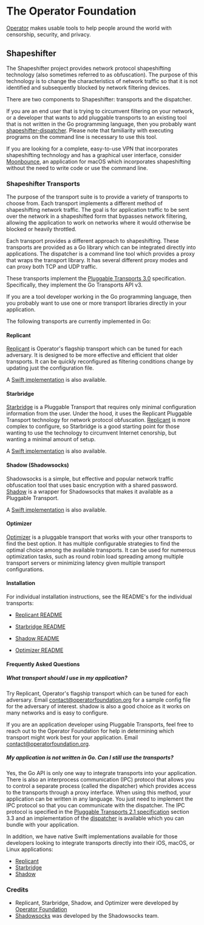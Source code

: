 # The Operator Foundation

[Operator](https://operatorfoundation.org) makes usable tools to help people around the world with censorship, security, and privacy.

## Shapeshifter

The Shapeshifter project provides network protocol shapeshifting technology
(also sometimes referred to as obfuscation). The purpose of this technology is
to change the characteristics of network traffic so that it is not identified
and subsequently blocked by network filtering devices.

There are two components to Shapeshifter: transports and the dispatcher. 

If you are an end user that is trying to circumvent filtering on your network, or a developer that wants to add pluggable transports to an existing tool that is not written in the Go programming language, then you probably want [shapeshifter-dispatcher](https://github.com/OperatorFoundation/shapeshifter-dispatcher). Please note that familiarity with executing programs on the command line is necessary to use this tool.

If you are looking for a complete, easy-to-use VPN that incorporates shapeshifting technology and has a graphical user interface, consider
[Moonbounce](https://github.com/OperatorFoundation/Moonbounce), an application for macOS which incorporates shapeshifting without the need to write code or use the command line.

### Shapeshifter Transports

The purpose of the transport suite is to provide a variety of transports to choose from. Each transport implements a different method of shapeshifting network traffic. The goal is for application traffic to be sent over the network in a shapeshifted form that bypasses network filtering, allowing the application to work on networks where it would otherwise be blocked or heavily throttled.

Each transport provides a different approach to shapeshifting. These transports are provided as a Go library which can be integrated directly into applications. The dispatcher is a command line tool which provides a proxy that wraps the transport library. It has several different proxy modes and can proxy both TCP and UDP traffic.

These transports implement the [Pluggable Transports 3.0](https://github.com/Pluggable-Transports/Pluggable-Transports-spec/tree/main/releases/PTSpecV3.0) specification. Specifically, they implement the Go Transports API v3.

If you are a tool developer working in the Go programming language, then you
probably want to use one or more transport libraries directly in your application.


The following transports are currently implemented in Go:

#### Replicant

[Replicant](https://github.com/OperatorFoundation/Replicant-go) is Operator's flagship transport which can be tuned for each adversary. It is designed to be more effective and efficient that older transports.
It can be quickly reconfigured as filtering conditions change by updating just the configuration file.

A [Swift implementation](https://github.com/OperatorFoundation/ReplicantSwift.git) is also available.

#### Starbridge

[Starbridge](https://github.com/OperatorFoundation/Starbridge-go.git) is a Pluggable Transport that requires only minimal configuration information from the user. Under the hood, it uses the Replicant Pluggable Transport technology for network protocol obfuscation. [Replicant](https://github.com/OperatorFoundation/Replicant-go) is more complex to configure, so Starbridge is a good starting point for those wanting to use the technology to circumvent Internet cenorship, but wanting a minimal amount of setup.

A [Swift implementation](https://github.com/OperatorFoundation/Starbridge.git) is also available.

#### Shadow (Shadowsocks)

Shadowsocks is a simple, but effective and popular network traffic obfuscation tool that uses basic encryption with a shared password.
[Shadow](https://github.com/OperatorFoundation/Shadow-go) is a wrapper for Shadowsocks that makes it available as a Pluggable Transport.

A [Swift implementation](https://github.com/OperatorFoundation/ShadowSwift.git) is also available.

#### Optimizer

[Optimizer](https://github.com/OperatorFoundation/Optimizer-go) is a pluggable transport that works with your other transports to find the best option. It has multiple configurable strategies to find
the optimal choice among the available transports. It can be used for numerous optimization tasks, such as round
robin load spreading among multiple transport servers or minimizing latency given multiple transport configurations.


#### Installation

For individual installation instructions, see the README's for the individual transports:

- [Replicant README](https://github.com/OperatorFoundation/Replicant-go/blob/main/README.md)

- [Starbridge README](https://github.com/OperatorFoundation/Starbridge-go/blob/main/README.md)

- [Shadow README](https://github.com/OperatorFoundation/Shadow-go/blob/main/README.md)

- [Optimizer README](https://github.com/OperatorFoundation/Optimizer-go/blob/main/README.md)


#### Frequently Asked Questions

##### What transport should I use in my application?

Try Replicant, Operator's flagship transport which can be tuned for each adversary. Email contact@operatorfoundation.org for a sample config file for the adversary of interest.
shadow is also a good choice as it works on many networks and is easy to configure.

If you are an application developer using Pluggable Transports, feel free to reach out to the Operator Foundation for
help in determining which transport might work best for your application. Email contact@operatorfoundation.org.

##### My application is not written in Go. Can I still use the transports?

Yes, the Go API is only one way to integrate transports into your application.
There is also an interprocess communication (IPC) protocol that allows you to
control a separate process (called the dispatcher) which provides access to the
transports through a proxy interface. When using this method, your application
can be written in any language. You just need to implement the IPC protocol so
that you can communicate with the dispatcher. The IPC protocol is specified in
the [Pluggable Transports 2.1 specification](https://www.pluggabletransports.info/spec/#build) section 3.3 and an implementation of the [dispatcher](https://github.com/OperatorFoundation/shapeshifter-dispatcher) is available which you can bundle with your
application.

In addition, we have native Swift implementations available for those developers looking to integrate transports directly into their iOS, macOS, or Linux applications:
- [Replicant](https://github.com/OperatorFoundation/ReplicantSwift.git)
- [Starbridge](https://github.com/OperatorFoundation/Starbridge.git)
- [Shadow](https://github.com/OperatorFoundation/ShadowSwift.git)

### Credits

 * Replicant, Starbridge, Shadow, and Optimizer were developed by [Operator Foundation](https://operatorfoundation.org)
 * [Shadowsocks](https://shadowsocks.org/guide/what-is-shadowsocks.html) was developed by the Shadowsocks team.
